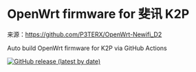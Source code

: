 # OpenWrt firmware for 斐讯 K2P
来源：https://github.com/P3TERX/OpenWrt-Newifi_D2

Auto build OpenWrt firmware for K2P via GitHub Actions

[![GitHub release (latest by date)](https://img.shields.io/github/v/release/leopardciaw/PHK2P?style=for-the-badge&label=Download)](https://github.com/leopardciaw/PHK2P/releases/latest)
